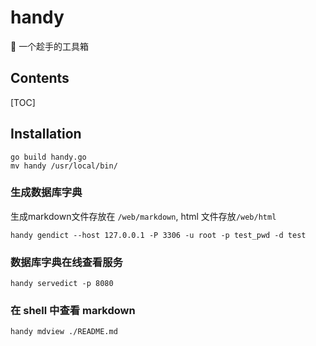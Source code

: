 # handy 

🧰 一个趁手的工具箱 
## Contents
[TOC]

## Installation
```
go build handy.go
mv handy /usr/local/bin/
```

### 生成数据库字典

生成markdown文件存放在 `/web/markdown`, html 文件存放`/web/html` 

```
handy gendict --host 127.0.0.1 -P 3306 -u root -p test_pwd -d test

```

### 数据库字典在线查看服务

```
handy servedict -p 8080

```

### 在 shell 中查看 markdown

```
handy mdview ./README.md

```

